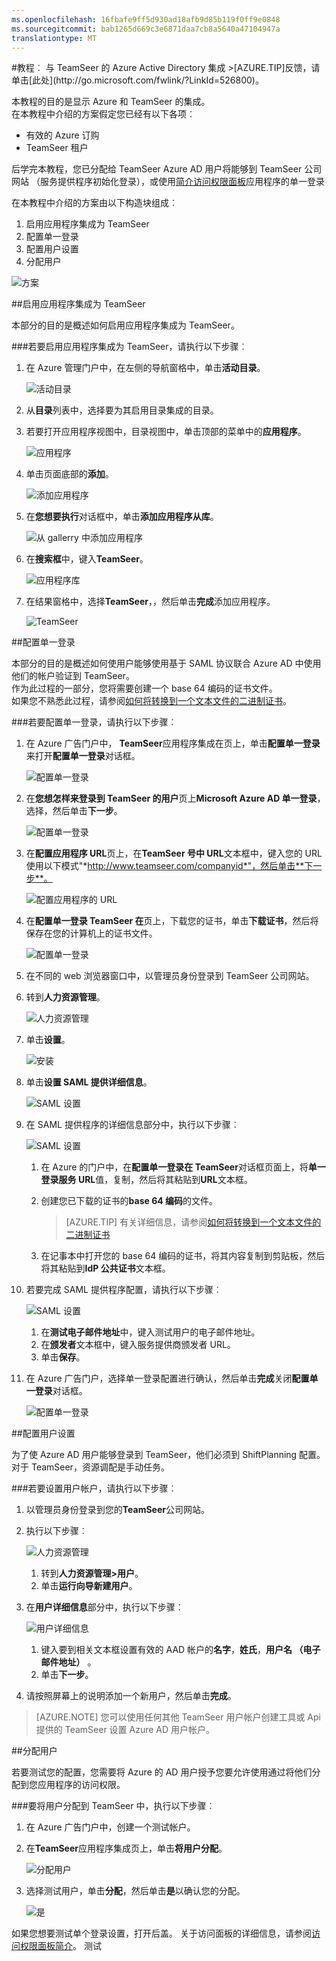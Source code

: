 ```yaml
---
ms.openlocfilehash: 16fbafe9ff5d930ad18afb9d85b119f0ff9e0848
ms.sourcegitcommit: bab1265d669c3e6871daa7cb8a5640a47104947a
translationtype: MT
---
```

<properties pageTitle="教程︰ Azure Active Directory 集成与 TeamSeer |Microsoft Azure" description="了解如何使用 TeamSeer Azure Active Directory 以启用单一登录、 自动化资源调配，和更多。" services="active-directory" authors="MarkusVi"  documentationCenter="na" manager="stevenpo"/>
<tags ms.service="active-directory" ms.devlang="na" ms.topic="article" ms.tgt_pltfrm="na" ms.workload="identity" ms.date="08/01/2015" ms.author="markvi" />
#教程︰ 与 TeamSeer 的 Azure Active Directory 集成
>[AZURE.TIP]反馈，请单击[此处](http://go.microsoft.com/fwlink/?LinkId=526800)。
  
本教程的目的是显示 Azure 和 TeamSeer 的集成。  
在本教程中介绍的方案假定您已经有以下各项︰

-   有效的 Azure 订购
-   TeamSeer 租户
  
后学完本教程，您已分配给 TeamSeer Azure AD 用户将能够到 TeamSeer 公司网站 （服务提供程序初始化登录），或使用[简介访问权限面板](https://msdn.microsoft.com/library/dn308586)应用程序的单一登录
  
在本教程中介绍的方案由以下构造块组成︰

1.  启用应用程序集成为 TeamSeer
2.  配置单一登录
3.  配置用户设置
4.  分配用户

![方案](./media/active-directory-saas-teamseer-tutorial/IC789618.png "Scenario")

##启用应用程序集成为 TeamSeer
  
本部分的目的是概述如何启用应用程序集成为 TeamSeer。

###若要启用应用程序集成为 TeamSeer，请执行以下步骤︰

1.  在 Azure 管理门户中，在左侧的导航窗格中，单击**活动目录**。

    ![活动目录](./media/active-directory-saas-teamseer-tutorial/IC700993.png "Active Directory")

2.  从**目录**列表中，选择要为其启用目录集成的目录。

3.  若要打开应用程序视图中，目录视图中，单击顶部的菜单中的**应用程序**。

    ![应用程序](./media/active-directory-saas-teamseer-tutorial/IC700994.png "Applications")

4.  单击页面底部的**添加**。

    ![添加应用程序](./media/active-directory-saas-teamseer-tutorial/IC749321.png "Add application")

5.  在**您想要执行**对话框中，单击**添加应用程序从库**。

    ![从 gallerry 中添加应用程序](./media/active-directory-saas-teamseer-tutorial/IC749322.png "Add an application from gallerry")

6.  在**搜索框**中，键入**TeamSeer**。

    ![应用程序库](./media/active-directory-saas-teamseer-tutorial/IC789619.png "Application Gallery")

7.  在结果窗格中，选择**TeamSeer**，，然后单击**完成**添加应用程序。

    ![TeamSeer](./media/active-directory-saas-teamseer-tutorial/IC789620.png "TeamSeer")

##配置单一登录
  
本部分的目的是概述如何使用户能够使用基于 SAML 协议联合 Azure AD 中使用他们的帐户验证到 TeamSeer。  
作为此过程的一部分，您将需要创建一个 base 64 编码的证书文件。  
如果您不熟悉此过程，请参阅[如何将转换到一个文本文件的二进制证书](http://youtu.be/PlgrzUZ-Y1o)。

###若要配置单一登录，请执行以下步骤︰

1.  在 Azure 广告门户中， **TeamSeer**应用程序集成在页上，单击**配置单一登录**来打开**配置单一登录**对话框。

    ![配置单一登录](./media/active-directory-saas-teamseer-tutorial/IC789621.png "Configure Single Sign-On")

2.  在**您想怎样来登录到 TeamSeer 的用户**页上**Microsoft Azure AD 单一登录**，选择，然后单击**下一步**。

    ![配置单一登录](./media/active-directory-saas-teamseer-tutorial/IC789628.png "Configure Single Sign-On")

3.  在**配置应用程序 URL**页上，在**TeamSeer 号中 URL**文本框中，键入您的 URL 使用以下模式"*http://www.teamseer.com/companyid*"，然后单击**下一步**。

    ![配置应用程序的 URL](./media/active-directory-saas-teamseer-tutorial/IC789629.png "Configure App URL")

4.  在**配置单一登录 TeamSeer 在**页上，下载您的证书，单击**下载证书**，然后将保存在您的计算机上的证书文件。

    ![配置单一登录](./media/active-directory-saas-teamseer-tutorial/IC789630.png "Configure Single Sign-On")

5.  在不同的 web 浏览器窗口中，以管理员身份登录到 TeamSeer 公司网站。

6.  转到**人力资源管理**。

    ![人力资源管理](./media/active-directory-saas-teamseer-tutorial/IC789634.png "HR Admin")

7.  单击**设置**。

    ![安装](./media/active-directory-saas-teamseer-tutorial/IC789635.png "Setup")

8.  单击**设置 SAML 提供详细信息**。

    ![SAML 设置](./media/active-directory-saas-teamseer-tutorial/IC789636.png "SAML Settings")

9.  在 SAML 提供程序的详细信息部分中，执行以下步骤︰

    ![SAML 设置](./media/active-directory-saas-teamseer-tutorial/IC789637.png "SAML Settings")

    1.  在 Azure 的门户中，在**配置单一登录在 TeamSeer**对话框页面上，将**单一登录服务 URL**值，复制，然后将其粘贴到**URL**文本框。
    2.  创建您已下载的证书的**base 64 编码**的文件。  

        >[AZURE.TIP] 有关详细信息，请参阅[如何将转换到一个文本文件的二进制证书](http://youtu.be/PlgrzUZ-Y1o)

    3.  在记事本中打开您的 base 64 编码的证书，将其内容复制到剪贴板，然后将其粘贴到**IdP 公共证书**文本框。

10. 若要完成 SAML 提供程序配置，请执行以下步骤︰

    ![SAML 设置](./media/active-directory-saas-teamseer-tutorial/IC789638.png "SAML Settings")

    1.  在**测试电子邮件地址**中，键入测试用户的电子邮件地址。
    2.  在**颁发者**文本框中，键入服务提供商颁发者 URL。
    3.  单击**保存**。

11. 在 Azure 广告门户，选择单一登录配置进行确认，然后单击**完成**关闭**配置单一登录**对话框。

    ![配置单一登录](./media/active-directory-saas-teamseer-tutorial/IC789639.png "Configure Single Sign-On")

##配置用户设置
  
为了使 Azure AD 用户能够登录到 TeamSeer，他们必须到 ShiftPlanning 配置。  
对于 TeamSeer，资源调配是手动任务。

###若要设置用户帐户，请执行以下步骤︰

1.  以管理员身份登录到您的**TeamSeer**公司网站。

2.  执行以下步骤︰

    ![人力资源管理](./media/active-directory-saas-teamseer-tutorial/IC789640.png "HR Admin")

    1.  转到**人力资源管理\>用户**。
    2.  单击**运行向导新建用户**。

3.  在**用户详细信息**部分中，执行以下步骤︰

    ![用户详细信息](./media/active-directory-saas-teamseer-tutorial/IC789641.png "User Details")

    1.  键入要到相关文本框设置有效的 AAD 帐户的**名字**，**姓氏**，**用户名 （电子邮件地址）** 。
    2.  单击**下一步**。

4.  请按照屏幕上的说明添加一个新用户，然后单击**完成**。

>[AZURE.NOTE] 您可以使用任何其他 TeamSeer 用户帐户创建工具或 Api 提供的 TeamSeer 设置 Azure AD 用户帐户。

##分配用户
  
若要测试您的配置，您需要将 Azure 的 AD 用户授予您要允许使用通过将他们分配到您应用程序的访问权限。

###要将用户分配到 TeamSeer 中，执行以下步骤︰

1.  在 Azure 广告门户中，创建一个测试帐户。

2.  在**TeamSeer**应用程序集成页上，单击**将用户分配**。

    ![分配用户](./media/active-directory-saas-teamseer-tutorial/IC789642.png "Assign Users")

3.  选择测试用户，单击**分配**，然后单击**是**以确认您的分配。

    ![是](./media/active-directory-saas-teamseer-tutorial/IC767830.png "Yes")
  
如果您想要测试单个登录设置，打开后盖。 关于访问面板的详细信息，请参阅[访问权限面板简介](https://msdn.microsoft.com/library/dn308586)。
测试
